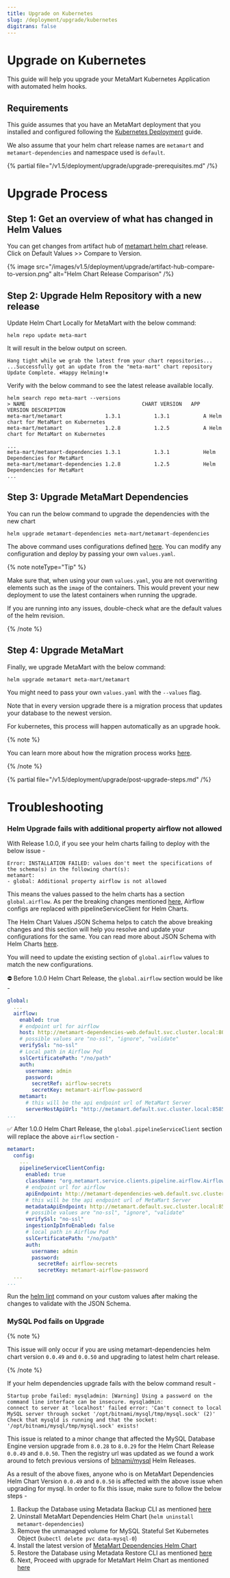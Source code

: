 ```yaml
---
title: Upgrade on Kubernetes
slug: /deployment/upgrade/kubernetes
digitrans: false
---
```


# Upgrade on Kubernetes

This guide will help you upgrade your MetaMart Kubernetes Application with automated helm hooks.

## Requirements

This guide assumes that you have an MetaMart deployment that you installed and configured following the 
[Kubernetes Deployment](/deployment/kubernetes) guide.

We also assume that your helm chart release names are `metamart` and `metamart-dependencies` and namespace used is `default`.

{% partial file="/v1.5/deployment/upgrade/upgrade-prerequisites.md" /%}

# Upgrade Process

## Step 1: Get an overview of what has changed in Helm Values

You can get changes from artifact hub of [metamart helm chart](https://artifacthub.io/packages/helm/meta-mart/metamart) release. Click on Default Values >> Compare to Version.

{% image src="/images/v1.5/deployment/upgrade/artifact-hub-compare-to-version.png" alt="Helm Chart Release Comparison" /%}

## Step 2: Upgrade Helm Repository with a new release

Update Helm Chart Locally for MetaMart with the below command:

```commandline
helm repo update meta-mart
```

It will result in the below output on screen.

```commandline
Hang tight while we grab the latest from your chart repositories...
...Successfully got an update from the "meta-mart" chart repository
Update Complete. ⎈Happy Helming!⎈
```

Verify with the below command to see the latest release available locally.

```commandline
helm search repo meta-mart --versions
> NAME                                   	CHART VERSION	APP VERSION	DESCRIPTION                                
meta-mart/metamart              1.3.1           1.3.1           A Helm chart for MetaMart on Kubernetes
meta-mart/metamart              1.2.8           1.2.5           A Helm chart for MetaMart on Kubernetes

...
meta-mart/metamart-dependencies 1.3.1           1.3.1           Helm Dependencies for MetaMart
meta-mart/metamart-dependencies 1.2.8           1.2.5           Helm Dependencies for MetaMart
...
```

## Step 3: Upgrade MetaMart Dependencies

You can run the below command to upgrade the dependencies with the new chart

```commandline
helm upgrade metamart-dependencies meta-mart/metamart-dependencies
```

The above command uses configurations defined [here](https://raw.githubusercontent.com/meta-mart/metamart-helm-charts/main/charts/deps/values.yaml).
You can modify any configuration and deploy by passing your own `values.yaml`.

{% note noteType="Tip" %}

Make sure that, when using your own `values.yaml`, you are not overwriting elements such as the `image` of the containers.
This would prevent your new deployment to use the latest containers when running the upgrade.

If you are running into any issues, double-check what are the default values of the helm revision.

{% /note %}

## Step 4: Upgrade MetaMart

Finally, we upgrade MetaMart with the below command:

```commandline
helm upgrade metamart meta-mart/metamart
```

You might need to pass your own `values.yaml` with the `--values` flag.

Note that in every version upgrade there is a migration process that updates your database to the newest version.

For kubernetes, this process will happen automatically as an upgrade hook.

{% note %}

You can learn more about how the migration process works [here](/deployment/upgrade/how-does-it-work).

{% /note %}

{% partial file="/v1.5/deployment/upgrade/post-upgrade-steps.md" /%}

# Troubleshooting

### Helm Upgrade fails with additional property airflow not allowed

With Release 1.0.0, if you see your helm charts failing to deploy with the below issue -

```
Error: INSTALLATION FAILED: values don't meet the specifications of the schema(s) in the following chart(s):
metamart:
- global: Additional property airflow is not allowed
```

This means the values passed to the helm charts has a section `global.airflow`. As per the breaking changes mentioned [here](/deployment/upgrade/versions/100-to-110#pipeline-service-client-configuration), Airflow configs are replaced with pipelineServiceClient for Helm Charts.

The Helm Chart Values JSON Schema helps to catch the above breaking changes and this section will help you resolve and update your configurations for the same. You can read more about JSON Schema with Helm Charts [here](https://helm.sh/docs/topics/charts/#schema-files).

You will need to update the existing section of `global.airflow` values to match the new configurations.

⛔ Before 1.0.0 Helm Chart Release, the `global.airflow` section would be like -

```yaml
global:
  ...
  airflow:
    enabled: true
    # endpoint url for airflow
    host: http://metamart-dependencies-web.default.svc.cluster.local:8080
    # possible values are "no-ssl", "ignore", "validate"
    verifySsl: "no-ssl"
    # Local path in Airflow Pod
    sslCertificatePath: "/no/path"
    auth:
      username: admin
      password:
        secretRef: airflow-secrets
        secretKey: metamart-airflow-password
    metamart:
      # this will be the api endpoint url of MetaMart Server
      serverHostApiUrl: "http://metamart.default.svc.cluster.local:8585/api"
...
```

✅ After 1.0.0 Helm Chart Release, the `global.pipelineServiceClient` section will replace the above `airflow` section -

```yaml
metamart:
  config:
    ...
    pipelineServiceClientConfig:
      enabled: true
      className: "org.metamart.service.clients.pipeline.airflow.AirflowRESTClient"
      # endpoint url for airflow
      apiEndpoint: http://metamart-dependencies-web.default.svc.cluster.local:8080
      # this will be the api endpoint url of MetaMart Server
      metadataApiEndpoint: http://metamart.default.svc.cluster.local:8585/api
      # possible values are "no-ssl", "ignore", "validate"
      verifySsl: "no-ssl"
      ingestionIpInfoEnabled: false
      # local path in Airflow Pod
      sslCertificatePath: "/no/path"
      auth:
        username: admin
        password:
          secretRef: airflow-secrets
          secretKey: metamart-airflow-password
  ...
...
```

Run the [helm lint](https://helm.sh/docs/helm/helm_lint/) command on your custom values after making the changes to validate with the JSON Schema.

### MySQL Pod fails on Upgrade

{% note %}

This issue will only occur if you are using metamart-dependencies helm chart version `0.0.49` and `0.0.50` and upgrading to latest helm chart release.

{% /note %}

If your helm dependencies upgrade fails with the below command result -

```
Startup probe failed: mysqladmin: [Warning] Using a password on the command line interface can be insecure. mysqladmin: 
connect to server at 'localhost' failed error: 'Can't connect to local MySQL server through socket '/opt/bitnami/mysql/tmp/mysql.sock' (2)' 
Check that mysqld is running and that the socket: '/opt/bitnami/mysql/tmp/mysql.sock' exists!
```

This issue is related to a minor change that affected the MySQL Database Engine version upgrade from `8.0.28` to `8.0.29` for the Helm Chart Release `0.0.49` and `0.0.50`. Then the registry url was updated as we found a work around to fetch previous versions of [bitnami/mysql](https://github.com/bitnami/charts/issues/10833) Helm Releases.

As a result of the above fixes, anyone who is on MetaMart Dependencies Helm Chart Version `0.0.49` and `0.0.50` is affected with the above issue when upgrading for mysql. In order to fix this issue, make sure to follow the below steps -

1. Backup the Database using Metadata Backup CLI as mentioned [here](#backup-your-metadata)
2. Uninstall MetaMart Dependencies Helm Chart (`helm uninstall metamart-dependencies`)
3. Remove the unmanaged volume for MySQL Stateful Set Kubernetes Object (`kubectl delete pvc data-mysql-0`)
4. Install the latest version of [MetaMart Dependencies Helm Chart](/deployment/kubernetes)
5. Restore the Database using Metadata Restore CLI as mentioned [here](/deployment/backup-restore-metadata)
6. Next, Proceed with upgrade for MetaMart Helm Chart as mentioned [here](#step-4-upgrade-metamart)
